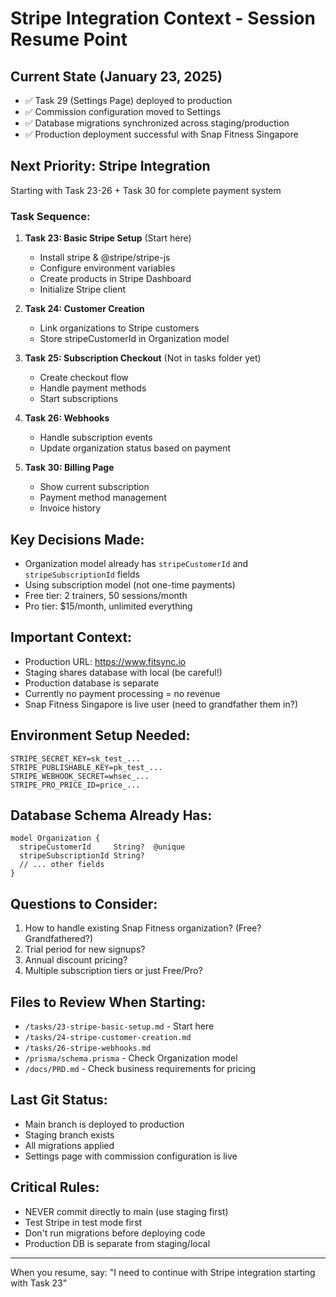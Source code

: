 # Stripe Integration Context - Session Resume Point

## Current State (January 23, 2025)
- ✅ Task 29 (Settings Page) deployed to production
- ✅ Commission configuration moved to Settings
- ✅ Database migrations synchronized across staging/production
- ✅ Production deployment successful with Snap Fitness Singapore

## Next Priority: Stripe Integration
Starting with Task 23-26 + Task 30 for complete payment system

### Task Sequence:
1. **Task 23: Basic Stripe Setup** (Start here)
   - Install stripe & @stripe/stripe-js
   - Configure environment variables
   - Create products in Stripe Dashboard
   - Initialize Stripe client

2. **Task 24: Customer Creation**
   - Link organizations to Stripe customers
   - Store stripeCustomerId in Organization model

3. **Task 25: Subscription Checkout** (Not in tasks folder yet)
   - Create checkout flow
   - Handle payment methods
   - Start subscriptions

4. **Task 26: Webhooks**
   - Handle subscription events
   - Update organization status based on payment

5. **Task 30: Billing Page**
   - Show current subscription
   - Payment method management
   - Invoice history

## Key Decisions Made:
- Organization model already has `stripeCustomerId` and `stripeSubscriptionId` fields
- Using subscription model (not one-time payments)
- Free tier: 2 trainers, 50 sessions/month
- Pro tier: $15/month, unlimited everything

## Important Context:
- Production URL: https://www.fitsync.io
- Staging shares database with local (be careful!)
- Production database is separate
- Currently no payment processing = no revenue
- Snap Fitness Singapore is live user (need to grandfather them in?)

## Environment Setup Needed:
```env
STRIPE_SECRET_KEY=sk_test_...
STRIPE_PUBLISHABLE_KEY=pk_test_...
STRIPE_WEBHOOK_SECRET=whsec_...
STRIPE_PRO_PRICE_ID=price_...
```

## Database Schema Already Has:
```prisma
model Organization {
  stripeCustomerId     String?  @unique
  stripeSubscriptionId String?
  // ... other fields
}
```

## Questions to Consider:
1. How to handle existing Snap Fitness organization? (Free? Grandfathered?)
2. Trial period for new signups?
3. Annual discount pricing?
4. Multiple subscription tiers or just Free/Pro?

## Files to Review When Starting:
- `/tasks/23-stripe-basic-setup.md` - Start here
- `/tasks/24-stripe-customer-creation.md`
- `/tasks/26-stripe-webhooks.md`
- `/prisma/schema.prisma` - Check Organization model
- `/docs/PRD.md` - Check business requirements for pricing

## Last Git Status:
- Main branch is deployed to production
- Staging branch exists
- All migrations applied
- Settings page with commission configuration is live

## Critical Rules:
- NEVER commit directly to main (use staging first)
- Test Stripe in test mode first
- Don't run migrations before deploying code
- Production DB is separate from staging/local

---
When you resume, say: "I need to continue with Stripe integration starting with Task 23"